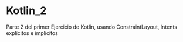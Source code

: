 # Kotlin_2
 Parte 2 del primer Ejercicio de Kotlin, usando ConstraintLayout, Intents explícitos e implícitos
